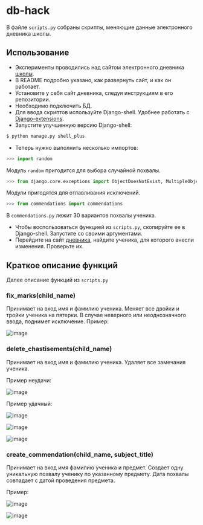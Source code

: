 # db-hack
В файле `scripts.py` собраны скрипты, меняющие данные электронного дневника школы.

## Использование
- Эксперименты проводились над сайтом электронного дневника [школы](https://github.com/devmanorg/e-diary).
- В README подробно указано, как развернуть сайт, и как он работает. 
- Установите у себя сайт дневника, следуя инструкциям в его репозитории.
- Необходимо подключить БД.  
- Для ввода скриптов используйте Django-shell. Удобнее работать с [Django-extensions](https://github.com/django-extensions/django-extensions).
- Запустите улучшенную версию Django-shell:
```python
$ python manage.py shell_plus
```
- Теперь нужно выполнить несколько импортов:
```python
>>> import random
```
Модуль `random` пригодится для выбора случайной похвалы.
```python
>>> from django.core.exceptions import ObjectDoesNotExist, MultipleObjectsReturned
```
Модули пригодятся для отлавливания исключений.
```python
>>> from commendations import commendations
```
В `commendations.py` лежит 30 вариантов похвалы ученика. 
- Чтобы воспользоваться функцией из `scripts.py`, скопируйте ее в Django-shell. Запустите со своими аргументами. 
- Перейдите на сайт [дневника](http://127.0.0.1:8000/), найдите ученика, для которого внесли изменения. Проверьте их.

## Краткое описание функций
Далее описание функций из `scripts.py`

### fix_marks(child_name)
Принимает на вход имя и фамилию ученика. Меняет все двойки и тройки ученика на пятерки. 
В случае неверного или неоднозначного ввода, поднимет исключение.
Пример:

![image](https://user-images.githubusercontent.com/77130336/154846078-99f915a0-7e3d-4d2e-a975-b59ad39e5636.png)

### delete_chastisements(child_name)
Принимает на вход имя и фамилию ученика. Удаляет все замечания ученика.

Пример неудачи:

![image](https://user-images.githubusercontent.com/77130336/154846512-dee21f10-7dcd-4e9a-9d3a-a23ad3c9670c.png)

Пример удачный:

![image](https://user-images.githubusercontent.com/77130336/154846548-26ffd703-3eb3-4925-b51f-2656a9f9e999.png)

![image](https://user-images.githubusercontent.com/77130336/154846565-13078f9e-72bb-4f42-91a3-fc88e936f7ce.png)

![image](https://user-images.githubusercontent.com/77130336/154846577-c021414b-53c2-45f6-9fa4-593237a34ee5.png)


### create_commendation(child_name, subject_title)
Принимает на вход имя фамилию ученика и предмет. Создает одну уникальную похвалу ученику по указанному предмету. 
Дата похвалы совпадает с датой проведения предмета. 

Пример:

![image](https://user-images.githubusercontent.com/77130336/154847067-d40c9c53-2d76-4945-aefc-9681326675f6.png)

![image](https://user-images.githubusercontent.com/77130336/154847090-0c7d932c-e074-4425-b667-c047471fcc84.png)


